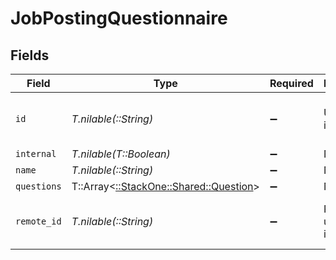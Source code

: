 # JobPostingQuestionnaire


## Fields

| Field                                                                     | Type                                                                      | Required                                                                  | Description                                                               | Example                                                                   |
| ------------------------------------------------------------------------- | ------------------------------------------------------------------------- | ------------------------------------------------------------------------- | ------------------------------------------------------------------------- | ------------------------------------------------------------------------- |
| `id`                                                                      | *T.nilable(::String)*                                                     | :heavy_minus_sign:                                                        | Unique identifier                                                         | 8187e5da-dc77-475e-9949-af0f1fa4e4e3                                      |
| `internal`                                                                | *T.nilable(T::Boolean)*                                                   | :heavy_minus_sign:                                                        | N/A                                                                       |                                                                           |
| `name`                                                                    | *T.nilable(::String)*                                                     | :heavy_minus_sign:                                                        | N/A                                                                       |                                                                           |
| `questions`                                                               | T::Array<[::StackOne::Shared::Question](../../models/shared/question.md)> | :heavy_minus_sign:                                                        | N/A                                                                       |                                                                           |
| `remote_id`                                                               | *T.nilable(::String)*                                                     | :heavy_minus_sign:                                                        | Provider's unique identifier                                              | 8187e5da-dc77-475e-9949-af0f1fa4e4e3                                      |